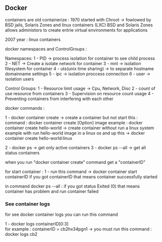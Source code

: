 ## Docker
containers are old
containerize : 1970 started with Chroot -> fowlowed by BSD jails, Solaris Zones and linux containers (LXC)
BSD and Solaris Zones allows administors to create entrie virtual environments for applications

2007 year : linux containers

docker namespaces and ControlGroups : 

Namespaces:
1 - PID -> process isolation for container to see child process
2 - NET -> Create a isolate network for container
3 - mnt -> isolation filesystem for container
4 - uts(unix time sharing) -> to separate hostname domainname settings
5 - ipc -> isolation proccess connection 
6 - user -> isolation users

Control Groups:
1 - Resource limit usage -> Cpu, Network, Disc
2 - count of use resource from  containers
3 - Supervision on resource count usage
4 - Preventing containers from interfering with each other

docker commands :

1 - docker container create -> create a container but not start this : 
	command : docker container create [Option] image
	example : docker container create hello-world -> create container without run a linux system
	example with run hello-world image in a linux os and up this -> docker container create hello-world:linux

2 - docker ps -> get only active containers
3 - docker ps --all -> get all status containers

when you run "docker container create" command get a "containerID"

for start container :
1 - run this command -> docker container start containerID
if you got containerID that means container successfully started

in command docker ps --all : 
if you got status Exited (0) that means container has problem and run container failed

### See container logs

for see docker container logs you can run this command

1 - docker logs containerID[0:3]<br />
for example : containerID = cb2hx34pgn1 -> you must run this command :<br />
docker logs cb2<br />